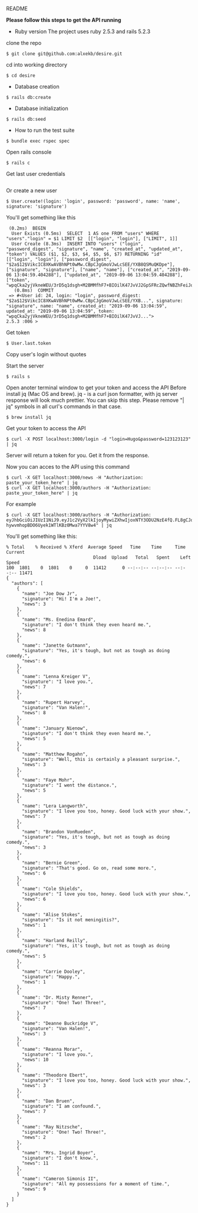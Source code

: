 README

__Please follow this steps to get the API running__

* Ruby version
The project uses ruby 2.5.3 and rails 5.2.3

clone the repo
```
$ git clone git@github.com:alxekb/desire.git
```

cd into working directory
```
$ cd desire
```

* Database creation
```
$ rails db:create
```

* Database initialization
```
$ rails db:seed
```

* How to run the test suite
```
$ bundle exec rspec spec
```

Open rails console
```
$ rails c
```

Get last user credentials
```$ User.last.login
```

Or create a new user 
```
$ User.create!(login: 'login', password: 'password', name: 'name', signature: 'signature')
```

You'll get something like this
```
 (0.2ms)  BEGIN
  User Exists (0.5ms)  SELECT  1 AS one FROM "users" WHERE "users"."login" = $1 LIMIT $2  [["login", "login"], ["LIMIT", 1]]
  User Create (8.3ms)  INSERT INTO "users" ("login", "password_digest", "signature", "name", "created_at", "updated_at", "token") VALUES ($1, $2, $3, $4, $5, $6, $7) RETURNING "id"  [["login", "login"], ["password_digest", "$2a$12$VikcIC8XKwAVBhNPt0wMw.CBpCJgGmoVJwLcSEE/YXB8QSMuQKDpe"], ["signature", "signature"], ["name", "name"], ["created_at", "2019-09-06 13:04:59.404288"], ["updated_at", "2019-09-06 13:04:59.404288"], ["token", "wpqCka2yjVkneWEU/3rD5q1dsgh+M2BMMfhF7+BIOilK47JvVJ2GpSFRcZQwfNBZhFeiJoacMvbTtxZTczk0HQ=="]]
   (0.8ms)  COMMIT
 => #<User id: 24, login: "login", password_digest: "$2a$12$VikcIC8XKwAVBhNPt0wMw.CBpCJgGmoVJwLcSEE/YXB...", signature: "signature", name: "name", created_at: "2019-09-06 13:04:59", updated_at: "2019-09-06 13:04:59", token: "wpqCka2yjVkneWEU/3rD5q1dsgh+M2BMMfhF7+BIOilK47JvVJ..."> 
2.5.3 :006 > 
```
Get token
```
$ User.last.token
```

Copy user's login without quotes

Start the server
```
$ rails s
```

Open anoter terminal window to get your token and access the API
Before install jq (Mac OS and brew). jq - is a curl json formatter, with jq server response will look much prettier. You can skip this step. Please remove "| jq" symbols in all curl's commands in that case. 
```
$ brew install jq
```

Get your token to access the API
```
$ curl -X POST localhost:3000/login -d "login=Hugo&password=123123123" | jq
```

Server will return a token for you. Get it from the response.

Now you can acces to the API using this command
```
$ curl -X GET localhost:3000/news -H "Authorization: paste_your_token_here" | jq
$ curl -X GET localhost:3000/authors -H "Authorization: paste_your_token_here" | jq
```

For example
```
$ curl -X GET localhost:3000/authors -H "Authorization: eyJhbGciOiJIUzI1NiJ9.eyJ1c2VyX2lkIjoyMywiZXhwIjoxNTY3ODU2NzE4fQ.FL8gCJqZ-hywvmhopBDO6Uyek1WTlKBz0Mwa7YYV8w4" | jq
```

You'll get something like this:
```
% Total    % Received % Xferd  Average Speed   Time    Time     Time  Current
                                 Dload  Upload   Total   Spent    Left  Speed
100  1801    0  1801    0     0  11412      0 --:--:-- --:--:-- --:--:-- 11471
{
  "authors": [
    {
      "name": "Joe Dow Jr",
      "signature": "Hi! I'm a Joe!",
      "news": 3
    },
    {
      "name": "Ms. Enedina Emard",
      "signature": "I don't think they even heard me.",
      "news": 8
    },
    {
      "name": "Janette Gutmann",
      "signature": "Yes, it's tough, but not as tough as doing comedy.",
      "news": 6
    },
    {
      "name": "Lenna Kreiger V",
      "signature": "I love you.",
      "news": 7
    },
    {
      "name": "Rupert Harvey",
      "signature": "Van Halen!",
      "news": 8
    },
    {
      "name": "January Nienow",
      "signature": "I don't think they even heard me.",
      "news": 5
    },
    {
      "name": "Matthew Rogahn",
      "signature": "Well, this is certainly a pleasant surprise.",
      "news": 3
    },
    {
      "name": "Faye Mohr",
      "signature": "I went the distance.",
      "news": 5
    },
    {
      "name": "Lera Langworth",
      "signature": "I love you too, honey. Good luck with your show.",
      "news": 7
    },
    {
      "name": "Brandon VonRueden",
      "signature": "Yes, it's tough, but not as tough as doing comedy.",
      "news": 3
    },
    {
      "name": "Bernie Green",
      "signature": "That's good. Go on, read some more.",
      "news": 6
    },
    {
      "name": "Cole Shields",
      "signature": "I love you too, honey. Good luck with your show.",
      "news": 6
    },
    {
      "name": "Alise Stokes",
      "signature": "Is it not meningitis?",
      "news": 1
    },
    {
      "name": "Harland Reilly",
      "signature": "Yes, it's tough, but not as tough as doing comedy.",
      "news": 5
    },
    {
      "name": "Carrie Dooley",
      "signature": "Happy.",
      "news": 1
    },
    {
      "name": "Dr. Misty Renner",
      "signature": "One! Two! Three!",
      "news": 7
    },
    {
      "name": "Deanne Buckridge V",
      "signature": "Van Halen!",
      "news": 3
    },
    {
      "name": "Reanna Morar",
      "signature": "I love you.",
      "news": 10
    },
    {
      "name": "Theodore Ebert",
      "signature": "I love you too, honey. Good luck with your show.",
      "news": 3
    },
    {
      "name": "Dan Bruen",
      "signature": "I am confound.",
      "news": 7
    },
    {
      "name": "Ray Nitzsche",
      "signature": "One! Two! Three!",
      "news": 2
    },
    {
      "name": "Mrs. Ingrid Boyer",
      "signature": "I don't know.",
      "news": 11
    },
    {
      "name": "Cameron Simonis II",
      "signature": "All my possessions for a moment of time.",
      "news": 9
    }
  ]
}
```
